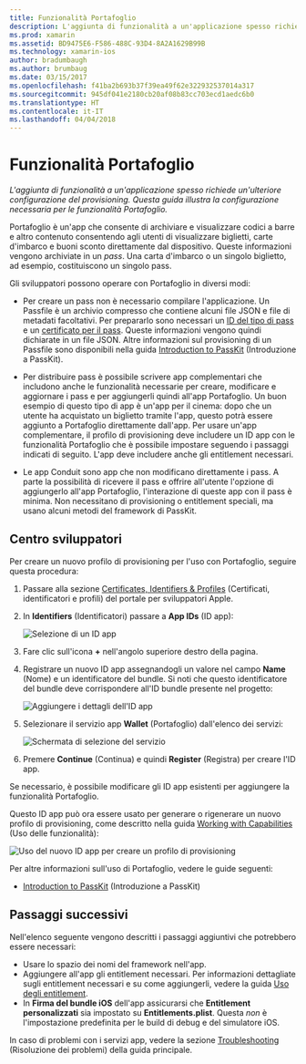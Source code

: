 ```yaml
---
title: Funzionalità Portafoglio
description: L'aggiunta di funzionalità a un'applicazione spesso richiede una configurazione aggiuntiva del provisioning. Questa guida illustra la configurazione necessaria per le funzionalità Portafoglio.
ms.prod: xamarin
ms.assetid: BD9475E6-F586-488C-93D4-8A2A1629B99B
ms.technology: xamarin-ios
author: bradumbaugh
ms.author: brumbaug
ms.date: 03/15/2017
ms.openlocfilehash: f41ba2b693b37f39ea49f62e322932537014a317
ms.sourcegitcommit: 945df041e2180cb20af08b83cc703ecd1aedc6b0
ms.translationtype: HT
ms.contentlocale: it-IT
ms.lasthandoff: 04/04/2018
---
```

# <a name="wallet-capabilities"></a>Funzionalità Portafoglio

_L'aggiunta di funzionalità a un'applicazione spesso richiede un'ulteriore configurazione del provisioning. Questa guida illustra la configurazione necessaria per le funzionalità Portafoglio._

Portafoglio è un'app che consente di archiviare e visualizzare codici a barre e altro contenuto consentendo agli utenti di visualizzare biglietti, carte d'imbarco e buoni sconto direttamente dal dispositivo. Queste informazioni vengono archiviate in un _pass_. Una carta d'imbarco o un singolo biglietto, ad esempio, costituiscono un singolo pass. 

Gli sviluppatori possono operare con Portafoglio in diversi modi:

*   Per creare un pass non è necessario compilare l'applicazione. Un Passfile è un archivio compresso che contiene alcuni file JSON e file di metadati facoltativi. Per prepararlo sono necessari un [ID del tipo di pass](~/ios/platform/passkit.md) e un [certificato per il pass](~/ios/platform/passkit.md). Queste informazioni vengono quindi dichiarate in un file JSON. Altre informazioni sul provisioning di un Passfile sono disponibili nella guida [Introduction to PassKit](~/ios/platform/passkit.md) (Introduzione a PassKit).

*   Per distribuire pass è possibile scrivere app complementari che includono anche le funzionalità necessarie per creare, modificare e aggiornare i pass e per aggiungerli quindi all'app Portafoglio. Un buon esempio di questo tipo di app è un'app per il cinema: dopo che un utente ha acquistato un biglietto tramite l'app, questo potrà essere aggiunto a Portafoglio direttamente dall'app. Per usare un'app complementare, il profilo di provisioning deve includere un ID app con le funzionalità Portafoglio che è possibile impostare seguendo i passaggi indicati di seguito. L'app deve includere anche gli entitlement necessari.

*   Le app Conduit sono app che non modificano direttamente i pass. A parte la possibilità di ricevere il pass e offrire all'utente l'opzione di aggiungerlo all'app Portafoglio, l'interazione di queste app con il pass è minima. Non necessitano di provisioning o entitlement speciali, ma usano alcuni metodi del framework di PassKit.

## <a name="developer-center"></a>Centro sviluppatori

Per creare un nuovo profilo di provisioning per l'uso con Portafoglio, seguire questa procedura:

1.  Passare alla sezione [Certificates, Identifiers & Profiles](https://developer.apple.com/account/ios/certificate/) (Certificati, identificatori e profili) del portale per sviluppatori Apple.
2.  In **Identifiers** (Identificatori) passare a **App IDs** (ID app): 
    
    ![Selezione di un ID app](wallet-capabilities-images/image17.png)

3.  Fare clic sull'icona **+** nell'angolo superiore destro della pagina.
4.  Registrare un nuovo ID app assegnandogli un valore nel campo **Name** (Nome) e un identificatore del bundle. Si noti che questo identificatore del bundle deve corrispondere all'ID bundle presente nel progetto:
   
    ![Aggiungere i dettagli dell'ID app](wallet-capabilities-images/image18.png)

5.  Selezionare il servizio app **Wallet** (Portafoglio) dall'elenco dei servizi:
    
    ![Schermata di selezione del servizio](wallet-capabilities-images/image19.png)

6.  Premere **Continue** (Continua) e quindi **Register** (Registra) per creare l'ID app.

Se necessario, è possibile modificare gli ID app esistenti per aggiungere la funzionalità Portafoglio.

Questo ID app può ora essere usato per generare o rigenerare un nuovo profilo di provisioning, come descritto nella guida [Working with Capabilities](~/ios/deploy-test/provisioning/capabilities/index.md) (Uso delle funzionalità):

![Uso del nuovo ID app per creare un profilo di provisioning](wallet-capabilities-images/image20.png)


Per altre informazioni sull'uso di Portafoglio, vedere le guide seguenti:

*   [Introduction to PassKit](~/ios/platform/passkit.md) (Introduzione a PassKit)
 
## <a name="next-steps"></a>Passaggi successivi
 
Nell'elenco seguente vengono descritti i passaggi aggiuntivi che potrebbero essere necessari:

* Usare lo spazio dei nomi del framework nell'app.
* Aggiungere all'app gli entitlement necessari. Per informazioni dettagliate sugli entitlement necessari e su come aggiungerli, vedere la guida [Uso degli entitlement](~/ios/deploy-test/provisioning/entitlements.md).
* In **Firma del bundle iOS** dell'app assicurarsi che **Entitlement personalizzati** sia impostato su **Entitlements.plist**. Questa _non_ è l'impostazione predefinita per le build di debug e del simulatore iOS.

In caso di problemi con i servizi app, vedere la sezione [Troubleshooting](~/ios/deploy-test/provisioning/capabilities/index.md) (Risoluzione dei problemi) della guida principale.